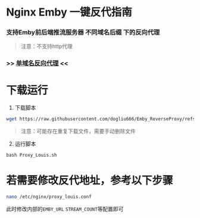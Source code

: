 # Nginx Emby  一键反代指南

### 支持Emby前后端推流服务器 不同域名后缀 下的反向代理
> 注意：不支持http代理

### >> [单域名反向代理](https://github.com/YilyOu/Emby_nginx_proxy/tree/main/sakullla) <<

# 下载运行
1. 下载脚本
```bash
wget https://raw.githubusercontent.com/dogliu666/Emby_ReverseProxy/refs/heads/beta/Proxy_Louis.sh
```
> 注意：可能存在重复下载文件，需要手动删除文件

2. 运行脚本
```
bash Proxy_Louis.sh
```

# 若需要修改反代地址，参考以下步骤
```bash
nano /etc/nginx/proxy_louis.conf
```

此时修改内部的`EMBY_URL` `STREAM_COUNT`等配置即可
